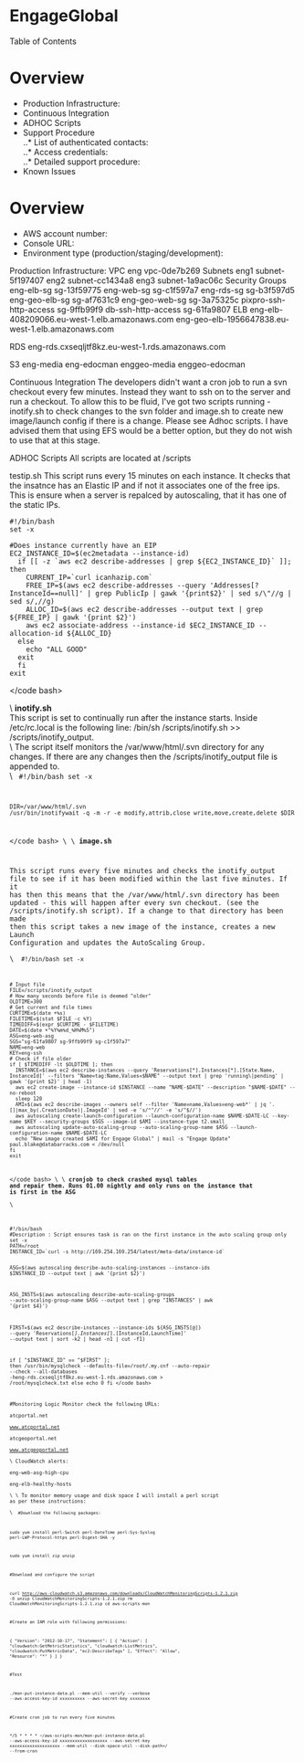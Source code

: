 # EngageGlobal


Table of Contents

# Overview
* Production Infrastructure:
* Continuous Integration
* ADHOC Scripts
* Support Procedure
\
..* List of authenticated contacts:\
..* Access credentials:\
..* Detailed support procedure:
* Known Issues


# Overview
* AWS account number:
* Console URL:
* Environment type (production/staging/development): 

Production Infrastructure:
VPC
eng vpc-0de7b269
Subnets
eng1 subnet-5f197407
eng2 subnet-cc1434a8
eng3 subnet-1a9ac06c
Security Groups
eng-elb-sg sg-13f59775
eng-web-sg sg-c1f597a7
eng-rds-sg sg-b3f597d5
eng-geo-elb-sg sg-af7631c9
eng-geo-web-sg sg-3a75325c
pixpro-ssh-http-access sg-9ffb99f9
db-ssh-http-access sg-61fa9807
ELB
eng-elb-408209066.eu-west-1.elb.amazonaws.com
eng-geo-elb-1956647838.eu-west-1.elb.amazonaws.com

RDS eng-rds.cxseqljtf8kz.eu-west-1.rds.amazonaws.com

S3
eng-media
eng-edocman
enggeo-media
enggeo-edocman

Continuous Integration
The developers didn't want a cron job to run a svn checkout every few minutes. Instead they want to ssh on to the server and run a checkout. To allow this to be fluid, I've got two scripts running - inotify.sh to check changes to the svn folder and image.sh to create new image/launch config if there is a change. Please see Adhoc scripts.
I have advised them that using EFS would be a better option, but they do not wish to use that at this stage.

ADHOC Scripts
All scripts are located at /scripts


testip.sh
This script runs every 15 minutes on each instance. It checks that the insatnce has an Elastic IP and if not it associates one of the free ips. This is ensure when a server is repalced by autoscaling, that it has one of the static IPs. 

	#!/bin/bash
	set -x
 
	#Does instance currently have an EIP
	EC2_INSTANCE_ID=$(ec2metadata --instance-id)
	  if [[ -z `aws ec2 describe-addresses | grep ${EC2_INSTANCE_ID}` ]]; then
	    CURRENT_IP=`curl icanhazip.com`
	    FREE_IP=$(aws ec2 describe-addresses --query 'Addresses[?InstanceId==null]' | grep PublicIp | gawk '{print$2}' | sed s/\"//g | sed s/,//g)
	    ALLOC_ID=$(aws ec2 describe-addresses --output text | grep ${FREE_IP} | gawk '{print $2}')
	    aws ec2 associate-address --instance-id $EC2_INSTANCE_ID --allocation-id ${ALLOC_ID}
	  else
	    echo "ALL GOOD"
	  exit
	  fi
	exit
</code bash>
 
\\
**inotify.sh**  
This script is set to continually run after the instance starts. Inside /etc/rc.local is the following line:
/bin/sh /scripts/inotify.sh >> /scripts/inotify_output.  
\\
The script itself monitors the /var/www/html/.svn directory for any changes. If there are any changes then the /scripts/inotify_output file is appended to.  
\\
<code bash>
	#!/bin/bash
	set -x
 
	DIR=/var/www/html/.svn
	/usr/bin/inotifywait -q -m -r -e modify,attrib,close_write,move,create,delete $DIR
</code bash>
\\
\\
**image.sh**  
 
This script runs every five minutes and checks the inotify_output file to see if it has been modified within the last five minutes. If it has then this means that the /var/www/html/.svn directory has been updated - this will happen after every svn checkout. (see the /scripts/inotify.sh script). If a change to that directory has been made then this script takes a new image of the instance, creates a new Launch Configuration and updates the AutoScaling Group.  
\\
<code bash>
#!/bin/bash
	set -x
 
	# Input file
	FILE=/scripts/inotify_output
	# How many seconds before file is deemed "older"
	OLDTIME=300
	# Get current and file times
	CURTIME=$(date +%s)
	FILETIME=$(stat $FILE -c %Y)
	TIMEDIFF=$(expr $CURTIME - $FILETIME)
	DATE=$(date +"%Y%m%d_%H%M%S")
	ASG=eng-web-asg
	SGS="sg-61fa9807 sg-9ffb99f9 sg-c1f597a7"
	NAME=eng-web
	KEY=eng-ssh
	# Check if file older
	if [ $TIMEDIFF -lt $OLDTIME ]; then
	  INSTANCE=$(aws ec2 describe-instances --query 'Reservations[*].Instances[*].[State.Name, InstanceId]' --filters "Name=tag:Name,Values=$NAME" --output text | grep 'running\|pending' | gawk '{print $2}' | head -1)
	  aws ec2 create-image --instance-id $INSTANCE --name "NAME-$DATE" --description "$NAME-$DATE" --no-reboot
	  sleep 120
	  AMI=$(aws ec2 describe-images --owners self --filter 'Name=name,Values=eng-web*' | jq '.[]|max_by(.CreationDate)|.ImageId' | sed -e 's/^"//' -e 's/"$//')
	  aws autoscaling create-launch-configuration --launch-configuration-name $NAME-$DATE-LC --key-name $KEY --security-groups $SGS --image-id $AMI --instance-type t2.small
	  aws autoscaling update-auto-scaling-group --auto-scaling-group-name $ASG --launch-configuration-name $NAME-$DATE-LC
	  echo "New image created $AMI for Engage Global" | mail -s "Engage Update" paul.blake@databarracks.com < /dev/null
	fi
	exit
</code bash>
\\
\\
**cronjob to check crashed mysql tables and repair them. Runs 01.00 nightly and only runs on the instance that is first in the ASG**  
\\
 
<code bash>
#!/bin/bash
#Description : Script ensures task is ran on the first instance in the auto scaling group only
set -x
PATH=/root
INSTANCE_ID=`curl -s http://169.254.169.254/latest/meta-data/instance-id`
 
ASG=$(aws autoscaling describe-auto-scaling-instances --instance-ids $INSTANCE_ID --output text | awk '{print $2}')
 
ASG_INSTS=$(aws autoscaling describe-auto-scaling-groups --auto-scaling-group-name $ASG --output text | grep "INSTANCES" | awk '{print $4}')
 
FIRST=$(aws ec2 describe-instances --instance-ids ${ASG_INSTS[@]} --query 'Reservations[*].Instances[*].[InstanceId,LaunchTime]' --output text | sort -k2 | head -n1 | cut -f1)
 
if [ "$INSTANCE_ID" == "$FIRST" ]; then
        /usr/bin/mysqlcheck --defaults-file=/root/.my.cnf --auto-repair --check --all-databases -heng-rds.cxseqljtf8kz.eu-west-1.rds.amazonaws.com > /root/mysqlcheck.txt
else
        echo 0
fi
</code bash>
 
 
 
 
#Monitoring
Logic Monitor check the following URLs:  
atcportal.net  
www.atcportal.net  
atcgeoportal.net  
www.atcgeoportal.net  
\\
CloudWatch alerts:  
eng-web-asg-high-cpu  
eng-elb-healthy-hosts  
\\
\\
To monitor memory usage and disk space I will install a perl script as per these instructions:  
\\
<code>
#Download the following packages:
 
sudo yum install perl-Switch perl-DateTime perl-Sys-Syslog perl-LWP-Protocol-https perl-Digest-SHA -y
 
sudo yum install zip unzip
 
#Download and configure the script
 
curl http://aws-cloudwatch.s3.amazonaws.com/downloads/CloudWatchMonitoringScripts-1.2.1.zip -O
unzip CloudWatchMonitoringScripts-1.2.1.zip
rm CloudWatchMonitoringScripts-1.2.1.zip
cd aws-scripts-mon
 
#Create an IAM role with following permissions:
 
{
  "Version": "2012-10-17",
  "Statement": [
    {
      "Action": [
        "cloudwatch:GetMetricStatistics",
        "cloudwatch:ListMetrics",
        "cloudwatch:PutMetricData",
        "ec2:DescribeTags"
      ],
      "Effect": "Allow",
      "Resource": "*"
    }
  ]
}
 
#Test 
 
./mon-put-instance-data.pl --mem-util --verify --verbose --aws-access-key-id xxxxxxxxxx --aws-secret-key xxxxxxxx
 
#Create cron job to run every five minutes
 
*/5 * * * * ~/aws-scripts-mon/mon-put-instance-data.pl --aws-access-key-id xxxxxxxxxxxxxxxxxxx --aws-secret-key xxxxxxxxxxxxxxxxxxxx --mem-util --disk-space-util --disk-path=/ --from-cron
